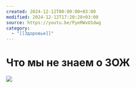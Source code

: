 ```yaml
---
created: 2024-12-12T00:00:00+03:00
modified: 2024-12-12T17:20:28+03:00
source: https://youtu.be/PyeRWxU1dwg
category:
  - "[[Здоровье]]"
---
```


# Что мы не знаем о ЗОЖ

![](https://youtu.be/PyeRWxU1dwg)
